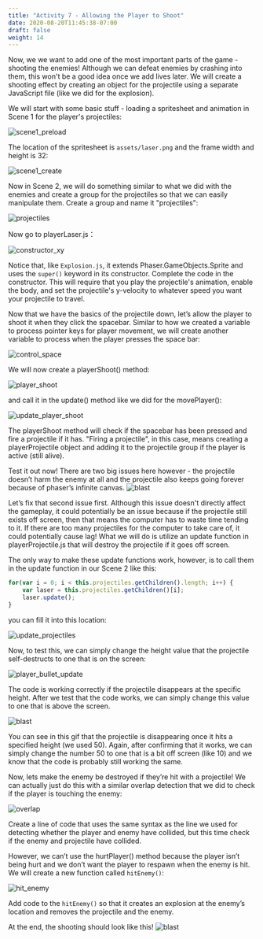 ```yaml
---
title: "Activity 7 - Allowing the Player to Shoot"
date: 2020-08-20T11:45:38-07:00
draft: false
weight: 14
---
```


Now, we we want to add one of the most important parts of the game - shooting the enemies! Although we can defeat enemies by crashing into them, this won't be a good idea once we add lives later. We will create a shooting effect by creating an object for the projectile using a separate JavaScript file (like we did for the explosion).

We will start with some basic stuff - loading a spritesheet and animation in Scene 1 for the player's projectiles:

![scene1_preload](../media/8/scene1_preload.png)

The location of the spritesheet is `assets/laser.png` and the frame width and height is 32:

![scene1_create](../media/8/animation_with_enemy.png)

Now in Scene 2, we will do something similar to what we did with the enemies and create a group for the projectiles so that we can easily manipulate them. Create a group and name it "projectiles":

![projectiles](../media/8/projectiles_step1.png)

Now go to playerLaser.js：

![constructor_xy](../media/8/constructor_xy.png)

Notice that, like `Explosion.js`, it extends Phaser.GameObjects.Sprite and uses the `super()` keyword in its constructor. Complete the code in the constructor. This will require that you play the projectile's animation, enable the body, and set the projectile's y-velocity to whatever speed you want your projectile to travel.

Now that we have the basics of the projectile down, let’s allow the player to shoot it when they click the spacebar. Similar to how we created a variable to process pointer keys for player movement, we will create another variable to process when the player presses the space bar:

![control_space](../media/8/control_space.png)

We will now create a playerShoot() method:

![player_shoot](../media/8/player_shoot.png)

and call it in the update() method like we did for the movePlayer():

![update_player_shoot](../media/8/update_player_shoot.png)

The playerShoot method will check if the spacebar has been pressed and fire a projectile if it has. "Firing a projectile", in this case, means creating a playerProjectile object and adding it to the projectile group if the player is active (still alive).

Test it out now! There are two big issues here however - the projectile doesn’t harm the enemy at all and the projectile also keeps going forever because of phaser’s infinite canvas.
![blast](../media/8/blast-first.gif)

Let’s fix that second issue first. Although this issue doesn't directly affect the gameplay, it could potentially be an issue because if the projectile still exists off screen, then that means the computer has to waste time tending to it. If there are too many projectiles for the computer to take care of, it could potentially cause lag! What we will do is utilize an update function in playerProjectile.js that will destroy the projectile if it goes off screen.

The only way to make these update functions work, however, is to call them in the update function in our Scene 2 like this:

```javascript
for(var i = 0; i < this.projectiles.getChildren().length; i++) {
    var laser = this.projectiles.getChildren()[i];
    laser.update();
}
```

you can fill it into this location:

![update_projectiles](../media/8/update_projectiles.png)

Now, to test this, we can simply change the height value that the projectile self-destructs to one that is on the screen:

![player_bullet_update](../media/8/player_bullet_update.png)

The code is working correctly if the projectile disappears at the specific height. After we test that the code works, we can simply change this value to one that is above the screen.

![blast](../media/8/blast-disappear.gif)

You can see in this gif that the projectile is disappearing once it hits a specified height (we used 50). Again, after confirming that it works, we can simply change the number 50 to one that is a bit off screen (like 10) and we know that the code is probably still working the same.

Now, lets make the enemy be destroyed if they’re hit with a projectile! We can actually just do this with a similar overlap detection that we did to check if the player is touching the enemy:

![overlap](../media/8/projectiles_step2.png)

Create a line of code that uses the same syntax as the line we used for detecting whether the player and enemy have collided, but this time check if the enemy and projectile have collided.

However, we can’t use the hurtPlayer() method because the player isn’t being hurt and we don’t want the player to respawn when the enemy is hit. We will create a new function called `hitEnemy()`:

![hit_enemy](../media/8/hit_enemy.png)

Add code to the `hitEnemy()` so that it creates an explosion at the enemy’s location and removes the projectile and the enemy.

At the end, the shooting should look like this!
![blast](../media/8/blast-final.gif)
